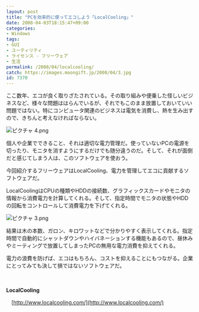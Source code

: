 ```yaml
---
layout: post
title: "PCを効率的に使ってエコしよう「LocalCooling」"
date: 2008-04-03T18:15:47+09:00
categories:
- Windows
tags: 
- GUI
- ユーティリティ
- ライセンス - フリーウェア
- 生活
permalink: /2008/04/localcooling/
catch: https://images.moongift.jp/2008/04/3.jpg
id: 7370
---
```

ここ数年、エコが良く取りざたされている。その取り組みや便乗した怪しいビジネスなど、様々な問題ははらんでいるが、それでもこのまま放置しておいていい問題ではない。特にコンピュータ関連のビジネスは電気を消費し、熱を生み出すので、きちんと考えなければならない。

  

![ピクチャ 4.png](https://images.moongift.jp/2008/04/4.jpg)

  

個人や企業でできること、それは適切な電力管理だ。使っていないPCの電源を切ったり、モニタを消すようにするだけでも随分違うのだ。そして、それが面倒だと感じてしまう人は、このソフトウェアを使おう。

  

今回紹介するフリーウェアはLocalCooling、電力を管理してエコに貢献するソフトウェアだ。

  
  
<!--more-->  

LocalCoolingはCPUの種類やHDDの接続数、グラフィックスカードやモニタの情報から消費電力を計算してくれる。そして、指定時間でモニタの状態やHDDの回転をコントロールして消費電力を下げてくれる。

  

![ピクチャ 3.png](https://images.moongift.jp/2008/04/3.jpg)

  

結果は木の本数、ガロン、キロワットなどで分かりやすく表示してくれる。指定時間で自動的にシャットダウンやハイバネーションする機能もあるので、昼休みやミーティングで放置してしまったPCの無用な電力消費を抑えてくれる。

  

電力の浪費を防げば、エコはもちろん、コストを抑えることにもつながる。企業にとってみても決して損ではないソフトウェアだ。

  

　

  

**LocalCooling**  
  
　[http://www.localcooling.com/](http://www.localcooling.com/)

  
